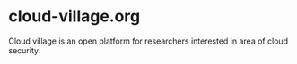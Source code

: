 # cloud-village.org
Cloud village is an open platform for researchers interested in area of cloud security.
